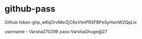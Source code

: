 # github-pass
Github token-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

username - Varsha270298
pass-VarshaGhuge@27
